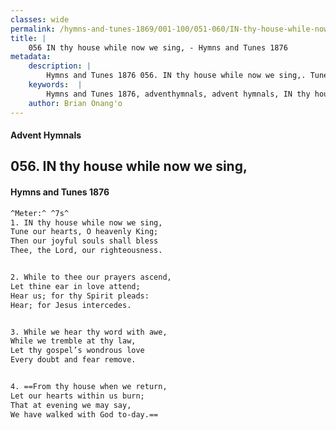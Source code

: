 ```yaml
---
classes: wide
permalink: /hymns-and-tunes-1869/001-100/051-060/IN-thy-house-while-now-we-sing,/
title: |
    056 IN thy house while now we sing, - Hymns and Tunes 1876
metadata:
    description: |
        Hymns and Tunes 1876 056. IN thy house while now we sing,. Tune our hearts, O heavenly King; Then our joyful souls shall bless Thee, the Lord, our righteousness. 
    keywords:  |
        Hymns and Tunes 1876, adventhymnals, advent hymnals, IN thy house while now we sing,, Tune our hearts, O heavenly King;, 
    author: Brian Onang'o
---
```


#### Advent Hymnals
## 056. IN thy house while now we sing,
####  Hymns and Tunes 1876

```txt
^Meter:^ ^7s^
1. IN thy house while now we sing,
Tune our hearts, O heavenly King;
Then our joyful souls shall bless
Thee, the Lord, our righteousness.


2. While to thee our prayers ascend,
Let thine ear in love attend;
Hear us; for thy Spirit pleads:
Hear; for Jesus intercedes.


3. While we hear thy word with awe,
While we tremble at thy law,
Let thy gospel’s wondrous love
Every doubt and fear remove.


4. ==From thy house when we return,
Let our hearts within us burn;
That at evening we may say,
We have walked with God to-day.==
```